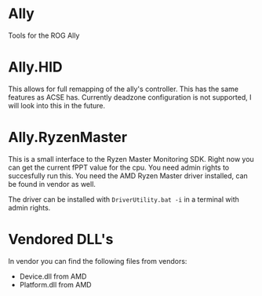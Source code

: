 # Ally
Tools for the ROG Ally

# Ally.HID

This allows for full remapping of the ally's controller. This has the same features as ACSE has.
Currently deadzone configuration is not supported, I will look into this in the future.

# Ally.RyzenMaster

This is a small interface to the Ryzen Master Monitoring SDK.
Right now you can get the current fPPT value for the cpu.
You need admin rights to succesfully run this.
You need the AMD Ryzen Master driver installed, can be found in vendor as well.

The driver can be installed with `DriverUtility.bat -i` in a terminal with admin rights.

# Vendored DLL's
In vendor you can find the following files from vendors:

- Device.dll from AMD
- Platform.dll from AMD